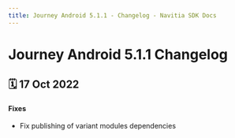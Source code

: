 ```yaml
---
title: Journey Android 5.1.1 - Changelog - Navitia SDK Docs
---
```


# Journey Android 5.1.1 Changelog

<h2>🗓 17 Oct 2022</h2>

#### Fixes
- Fix publishing of variant modules dependencies
